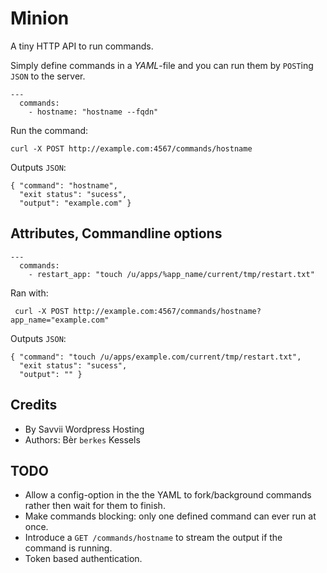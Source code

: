# Minion

A tiny HTTP API to run commands.

Simply define commands in a *YAML*-file and you can run them by
`POST`ing `JSON` to the server.

    ---
      commands:
        - hostname: "hostname --fqdn"

Run the command:

    curl -X POST http://example.com:4567/commands/hostname

Outputs `JSON`:

    { "command": "hostname",
      "exit status": "sucess",
      "output": "example.com" }

## Attributes, Commandline options

    ---
      commands:
        - restart_app: "touch /u/apps/%app_name/current/tmp/restart.txt"

Ran with:

     curl -X POST http://example.com:4567/commands/hostname?app_name="example.com"

Outputs `JSON`:

    { "command": "touch /u/apps/example.com/current/tmp/restart.txt",
      "exit status": "sucess",
      "output": "" }

## Credits

* By Savvii Wordpress Hosting
* Authors: Bèr `berkes` Kessels

## TODO

* Allow a config-option in the the YAML to fork/background commands rather then
  wait for them to finish.
* Make commands blocking: only one defined command can ever run at once.
* Introduce a `GET /commands/hostname` to stream the output if the
  command is running.
* Token based authentication.
